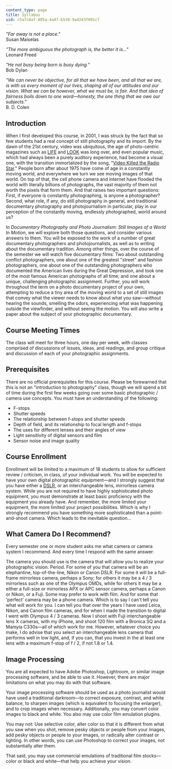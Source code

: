 ```yaml
---
content_type: page
title: Syllabus
uid: c5a7c8af-885a-4a47-b539-9ad243f091c7
---
```


_"Far away is not a place."_  
Susan Maiselas

_"The more ambiguous the photograph is, the better it is..."_  
Leonard Freed

_"He not busy being born is busy dying."_  
Bob Dylan

_"We can never be objective, for all that we have been, and all that we are, is with us every moment of our lives, shaping all of our attitudes and our vision. What we can be however, what we must be, is fair. And that idea of fairness boils down to one word—honesty, the one thing that we owe our subjects."_  
B. D. Colen

Introduction
------------

When I first developed this course, in 2001, I was struck by the fact that so few students had a real concept of still photography and its import. By the dawn of the 21st century, video was ubiquitous, the age of photo-centric magazines such as [LIFE](http://time.com/life/) and [LOOK](https://en.wikipedia.org/wiki/Look_%28American_magazine%29) was long over, and even popular music, which had always been a purely auditory experience, had become a visual one, with the transition immortalized by the song, "[Video Killed the Radio Star](https://en.wikipedia.org/wiki/Video_Killed_the_Radio_Star)." People born after about 1975 have come of age in a constantly moving world, and everywhere we turn we see moving images of that world. On top of that, the cell phone camera and internet have flooded the world with literally billions of photographs, the vast majority of them not worth the pixels that form them. And that raises two important questions: First, if everyone is constantly photographing, is anyone a photographer? Second, what role, if any, do still photography in general, and traditional documentary photography and photojournalism in particular, play in our perception of the constantly moving, endlessly photographed, world around us?

In _Documentary Photography and Photo Journalism: Still Images of a World In Motion_, we will explore both those questions, and consider various answers to them. You will be exposed to the work of a number of great documentary photographers and photojournalists, as well as to writing about the documentary tradition. Among other things, over the course of the semester we will watch five documentary films: Two about outstanding conflict photographers, one about one of the greatest "street" and fashion photographers, one about one of the outstanding photographers who documented the American lives during the Great Depression, and took one of the most famous American photographs of all time; and one about a unique, challenging photographic assignment. Further, you will work throughout the term on a photo documentary project of your own, attempting to reduce a tiny area of the moving world to a set of still images that convey what the viewer needs to know about what you saw—without hearing the sounds, smelling the odors, experiencing what was happening outside the viewfinder, and without seeing the motion. You will also write a paper about the subject of your photographic documentary.

Course Meeting Times
--------------------

The class will meet for three hours, one day per week, with classes comprised of discussions of issues, ideas, and readings, and group critique and discussion of each of your photographic assignments.

Prerequisites
-------------

There are no official prerequisites for this course. Please be forewarned that this is not an "introduction to photography" class, though we will spend a bit of time during the first few weeks going over some basic photographic / camera use concepts. You must have an understanding of the following:

*   F-stops
*   Shutter speeds
*   The relationship between f-stops and shutter speeds
*   Depth of field, and its relationship to focal length and f-stops
*   The uses for different lenses and their angles of view
*   Light sensitivity of digital sensors and film
*   Sensor noise and image quality

Course Enrollment
-----------------

Enrollment will be limited to a maximum of 18 students to allow for sufficient review / criticism, in class, of your individual work. You will be expected to have your own digital photographic equipment—and I strongly suggest that you have either a [DSLR](https://en.wikipedia.org/wiki/Digital_single-lens_reflex_camera), or an interchangeable lens, mirrorless camera system. While you are not required to have highly sophisticated photo equipment, you must demonstrate at least basic proficiency with the equipment you already have. And remember, the more limited your equipment, the more limited your project possibilities. Which is why I strongly recommend you have something more sophisticated than a point-and-shoot camera. Which leads to the inevitable question…

What Camera Do I Recommend?
---------------------------

Every semester one or more student asks me what camera or camera system I recommend. And every time I respond with the same answer:

The camera you should use is the camera that will allow you to realize your photographic vision. Period. For some of you that camera will be an elephantine, top-of-the-line, Nikon or Canon DSLR. For some it will be a full-frame mirrorless camera, perhaps a Sony; for others it may be a 4 / 3 mirrorless such as one of the Olympus OMDs, while for others it may be a either a full-size or mirrorless APX or APC sensor camera, perhaps a Canon or Nikon, or a Fuji. Some may prefer to work with film. And for some that 'perfect' camera may be a phone camera. Which is to say I can't tell you what will work for you. I can tell you that over the years I have used Leica, Nikon, and Canon film cameras, and for when I made the transition to digital I went with Olympus 4 / 3 cameras. Now I shoot with Fuji interchangeable lens X cameras, with my iPhone, and shoot 120 film with a Bronica SQ and a Mamyia C330s—all of which work for me. However, whatever choice you make, I do advise that you select an interchangeable lens camera that performs well in low light, and, if you can, that you invest in the at least one lens with a maximum f-stop of f / 2, if not 1.8 or 1.4.

Image Processing
----------------

You are all expected to have Adobe Photoshop, Lightroom, or similar image processing software, and be able to use it. However, there are major limitations on what you may do with that software.

Your image processing software should be used as a photo journalist would have used a traditional darkroom—to correct exposure, contrast, and white balance, to sharpen images (which is equivalent to focusing the enlarger), and to crop images when necessary. Additionally, you may convert color images to black and white. You also may use color film emulation plugins.

You may not: Use selective color, alter color so that it is different from what you saw when you shot, remove pesky objects or people from your images, add pesky objects or people to your images, or radically alter contrast or lighting. In other words, you can use Photoshop to correct your images, not substantially alter them.

That said, you may use commercial emulations of traditional film stocks—color or black and white—that help you achieve your vision.